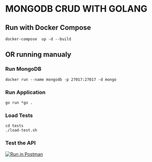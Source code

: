 # MONGODB CRUD WITH GOLANG

## Run with Docker Compose 
```
docker-compose  up -d --build
```

## OR running manualy 

### Run MongoDB
```
docker run --name mongodb -p 27017:27017 -d mongo
```

### Run Application 

```
go run *go .
```

### Load Tests 
```
cd tests
./load-test.sh
```

### Test the API

[![Run in Postman](https://run.pstmn.io/button.svg)](https://app.getpostman.com/run-collection/4d105b6060f05d5ce0b4)